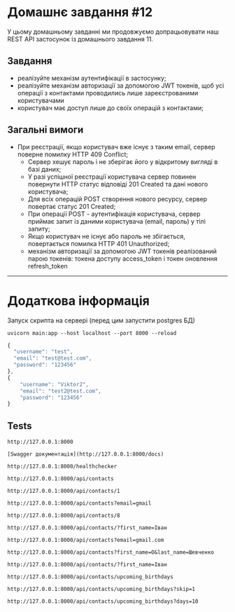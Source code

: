 # Домашнє завдання #12
У цьому домашньому завданні ми продовжуємо допрацьовувати наш REST API застосунок із домашнього завдання 11.

## Завдання
+ реалізуйте механізм аутентифікації в застосунку;
+ реалізуйте механізм авторизації за допомогою JWT токенів, щоб усі операції з контактами проводились лише зареєстрованими користувачами
+ користувач має доступ лише до своїх операцій з контактами;


## Загальні вимоги
+ При реєстрації, якщо користувач вже існує з таким email, сервер поверне помилку HTTP 409 Conflict;
  + Сервер хешує пароль і не зберігає його у відкритому вигляді в базі даних;
  + У разі успішної реєстрації користувача сервер повинен повернути HTTP статус відповіді 201 Created та дані нового користувача;
  + Для всіх операцій POST створення нового ресурсу, сервер повертає статус 201 Created;
  + При операції POST - аутентифікація користувача, сервер приймає запит із даними користувача (email, пароль) у тілі запиту;
  + Якщо користувач не існує або пароль не збігається, повертається помилка HTTP 401 Unauthorized;
  + механізм авторизації за допомогою JWT токенів реалізований парою токенів: токена доступу access_token і токен оновлення refresh_token

-----------------
# Додаткова інформація
Запуск скрипта на сервері (перед цим запустити postgres БД)
```cnd
uvicorn main:app --host localhost --port 8000 --reload
```

```js
{
  "username": "test",
  "email": "test@test.com",
  "password": "123456"
},
{
    "username": "Viktor2",
    "email": "test2@test.com",
    "password": "123456"
}
```

## Tests
    http://127.0.0.1:8000
    
    [Swagger документація](http://127.0.0.1:8000/docs)

    http://127.0.0.1:8000/healthchecker

    http://127.0.0.1:8000/api/contacts

    http://127.0.0.1:8000/api/contacts/1

    http://127.0.0.1:8000/api/contacts?email=gmail
    
    http://127.0.0.1:8000/api/contacts/8

    http://127.0.0.1:8000/api/contacts/?first_name=Іван
    
    http://127.0.0.1:8000/api/contacts?email=gmail.com
    
    http://127.0.0.1:8000/api/contacts?first_name=О&last_name=Шевченко

    http://127.0.0.1:8000/api/contacts/?first_name=Іван

    http://127.0.0.1:8000/api/contacts/upcoming_birthdays
    
    http://127.0.0.1:8000/api/contacts/upcoming_birthdays?skip=1
    
    http://127.0.0.1:8000/api/contacts/upcoming_birthdays?days=10